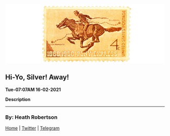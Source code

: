 ![Cover Photo](../../assets/images/cover.jpg)

## Hi-Yo, Silver! Away!
**Tue-07:07AM 16-02-2021**

__Description__


------
### By: Heath Robertson


[Home](https://heathdrobertson.github.com/ponyexpress) | [Twitter](https://twitter.com/heathdrobertson) | [Telegram](https://t.me/heathdrobertson)

